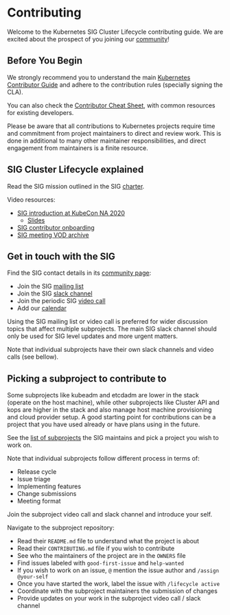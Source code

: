 # Contributing

Welcome to the Kubernetes SIG Cluster Lifecycle contributing guide. We are excited
about the prospect of you joining our [community](https://git.k8s.io/community/sig-cluster-lifecycle/)!

## Before You Begin

We strongly recommend you to understand the main
[Kubernetes Contributor Guide](https://git.k8s.io/community/contributors/guide)
and adhere to the contribution rules (specially signing the CLA).

You can also check the [Contributor Cheat Sheet](/contributors/guide/contributor-cheatsheet/),
with common resources for existing developers.

Please be aware that all contributions to Kubernetes projects require time and commitment
from project maintainers to direct and review work. This is done in additional to many other
maintainer responsibilities, and direct engagement from maintainers is a finite resource.

## SIG Cluster Lifecycle explained

Read the SIG mission outlined in the SIG [charter](https://git.k8s.io/community/sig-cluster-lifecycle/charter.md).

Video resources:
- [SIG introduction at KubeCon NA 2020](https://www.youtube.com/watch?v=qi-X-Wszetc)
  - [Slides](https://docs.google.com/presentation/d/18I1YvBUegWegc7oBJiLLxwA2I1c9VVjH)
- [SIG contributor onboarding](https://www.youtube.com/watch?v=Bof9aveB3rA)
- [SIG meeting VOD archive](https://www.youtube.com/playlist?list=PL69nYSiGNLP29D0nYgAGWt1ZFqS9Z7lw4)

## Get in touch with the SIG

Find the SIG contact details in its [community page](https://git.k8s.io/community/sig-cluster-lifecycle/README.md#contact):
- Join the SIG [mailing list](https://groups.google.com/a/kubernetes.io/g/sig-cluster-lifecycle)
- Join the SIG [slack channel](https://kubernetes.slack.com/messages/sig-cluster-lifecycle)
- Join the periodic SIG [video call](https://git.k8s.io/community/sig-cluster-lifecycle/README.md#meetings)
- Add our [calendar](https://calendar.google.com/calendar/u/0/embed?src=u5822lrl4q68ic1iakuvcpe7b4@group.calendar.google.com)

Using the SIG mailing list or video call is preferred for wider discussion topics that affect
multiple subprojects. The main SIG slack channel should only be used for SIG level updates
and more urgent matters.

Note that individual subprojects have their own slack channels and video calls (see bellow).

## Picking a subproject to contribute to

Some subprojects like kubeadm and etcdadm are lower in the stack (operate on the host machine),
while other subprojects like Cluster API and kops are higher in the stack and also manage
host machine provisioning and cloud provider setup. A good starting point for contributions
can be a project that you have used already or have plans using in the future.

See the [list of subprojects](https://git.k8s.io/community/sig-cluster-lifecycle/README.md#subprojects)
the SIG maintains and pick a project you wish to work on.

Note that individual subprojects follow different process in terms of:
- Release cycle
- Issue triage
- Implementing features
- Change submissions
- Meeting format

Join the subproject video call and slack channel and introduce your self.

Navigate to the subproject repository:
- Read their `README.md` file to understand what the project is about
- Read their `CONTRIBUTING.md` file if you wish to contribute
- See who the maintainers of the project are in the `OWNERS` file
- Find issues labeled with `good-first-issue` and `help-wanted`
- If you wish to work on an issue, `@` mention the issue author and `/assign @your-self`
- Once you have started the work, label the issue with `/lifecycle active`
- Coordinate with the subproject maintainers the submission of changes
- Provide updates on your work in the subproject video call / slack channel
